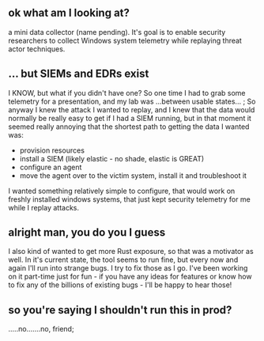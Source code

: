 ## ok what am I looking at?

a mini data collector (name pending). It's goal is to enable security researchers to collect Windows system telemetry while replaying threat actor techniques.

## ... but SIEMs and EDRs exist

I KNOW, but what if you didn't have one? So one time I had to grab some telemetry for a presentation, and my lab was ...between usable states... ; So anyway I knew the attack I wanted to replay, and I knew that the data would normally be really easy to get if I had a SIEM running, but in that moment it seemed really annoying that the shortest path to getting the data I wanted was:
 - provision resources
 - install a SIEM (likely elastic - no shade, elastic is GREAT)
 - configure an agent
 - move the agent over to the victim system, install it and troubleshoot it

I wanted something relatively simple to configure, that would work on freshly installed windows systems, that just kept security telemetry for me while I replay attacks.

## alright man, you do you I guess

I also kind of wanted to get more Rust exposure, so that was a motivator as well. In it's current state, the tool seems to run fine, but every now and again I'll run into strange bugs. I try to fix those as I go. I've been working on it part-time just for fun - if you have any ideas for features or know how to fix any of the billions of existing bugs - I'll be happy to hear those! 

## so you're saying I shouldn't run this in prod?

.....no.......no, friend; 




